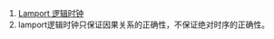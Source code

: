 1. [Lamport 逻辑时钟](https://github.com/lwwjxz/Blogs/blob/master/distributed/https://github.com/lwwjxz/Blogs/blob/master/distributed/Lamport%20%E9%80%BB%E8%BE%91%E6%97%B6%E9%92%9F.pdf)     
  1. lamport逻辑时钟只保证因果关系的正确性，不保证绝对时序的正确性。      
 

 
